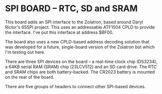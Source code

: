 # SPI BOARD – RTC, SD and SRAM

This board adds an SPI interface to the Zolatron, based around Daryl Rictor's 65SPI project. This uses an addressable ATF1504 CPLD to provide the interface. I've put this interface at address $BF00.

The board also uses a new CPLD-based address decoding solution that was developed for a future, single-board version of the Zolatron but which I'm testing out here.

There are three SPI devices on the board – a real-time clock chip (DS3234), a 64KB serial RAM (SRAM) chip (23LCV512) and an SD card drive. The RTC and SRAM chips are both battery-backed. The CR2023 battery is mounted on the rear of the board.

There are five groups of headers to connect other SPI-based devices.
